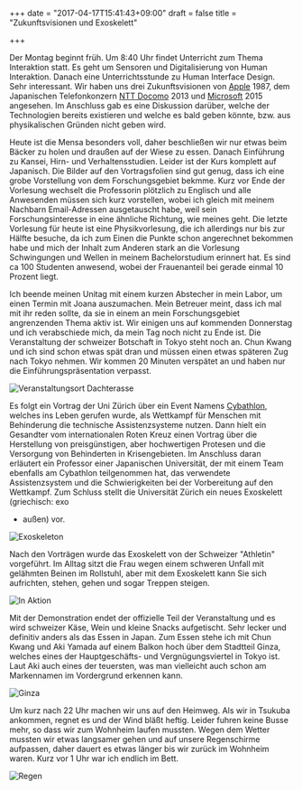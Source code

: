 +++
date = "2017-04-17T15:41:43+09:00"
draft = false
title = "Zukunftsvisionen und Exoskelett"

+++

Der Montag beginnt früh. Um 8:40 Uhr findet Unterricht zum Thema Interaktion
statt. Es geht um Sensoren und Digitalisierung von Human Interaktion.
Danach eine Unterrichtsstunde zu Human Interface Design. Sehr interessant.
Wir haben uns drei Zukunftsvisionen von [Apple] 1987, dem Japanischen
Telefonkonzern [NTT Docomo] 2013 und [Microsoft] 2015 angesehen. Im Anschluss
gab es eine Diskussion darüber, welche der Technologien bereits existieren und
welche es bald geben könnte, bzw. aus physikalischen Gründen nicht geben wird.

Heute ist die Mensa besonders voll, daher beschließen wir nur etwas beim Bäcker
zu holen und draußen auf der Wiese zu essen. Danach Einführung zu Kansei, Hirn-
und Verhaltensstudien. Leider ist der Kurs komplett auf Japanisch. Die Bilder
auf den Vortragsfolien sind gut genug, dass ich eine grobe Vorstellung von dem
Forschungsgebiet bekmme. Kurz vor Ende der Vorlesung wechselt die Professorin
plötzlich zu Englisch und alle Anwesenden müssen sich kurz vorstellen, wobei ich
gleich mit meinem Nachbarn Email-Adressen ausgetauscht habe, weil sein
Forschungsinteresse in eine ähnliche Richtung, wie meines geht. Die letzte
Vorlesung für heute ist eine Physikvorlesung, die ich allerdings nur bis zur
Hälfte besuche, da ich zum Einen die Punkte schon angerechnet bekommen habe und
mich der Inhalt zum Anderen stark an die Vorlesung Schwingungen und Wellen in
meinem Bachelorstudium erinnert hat. Es sind ca 100 Studenten anwesend, wobei
der Frauenanteil bei gerade einmal 10 Prozent liegt.

Ich beende meinen Unitag mit einem kurzen Abstecher in mein Labor, um einen
Termin mit Joana auszumachen. Mein Betreuer meint, dass ich mal mit ihr reden
sollte, da sie in einem an mein Forschungsgebiet angrenzenden Thema aktiv ist.
Wir einigen uns auf kommenden Donnerstag und ich verabschiede mich, da mein Tag
noch nicht zu Ende ist. Die Veranstaltung der schweizer Botschaft in Tokyo steht
noch an. Chun Kwang und ich sind schon etwas spät dran und müssen einen etwas
späteren Zug nach Tokyo nehmen. Wir kommen 20 Minuten verspätet an und haben nur
die Einführungspräsentation verpasst.

![Veranstaltungsort Dachterasse](/img/2017_04_17/swiss_embassy.jpg)

Es folgt ein Vortrag der Uni Zürich über ein Event Namens [Cybathlon], welches
ins Leben gerufen wurde, als Wettkampf für Menschen mit Behinderung die
technische Assistenzsysteme nutzen. Dann hielt ein Gesandter vom internationalen
Roten Kreuz einen Vortrag über die Herstellung von preisgünstigen, aber
hochwertigen Protesen und die Versorgung von Behinderten in Krisengebieten. Im
Anschluss daran erläutert ein Professor einer Japanischen Universität, der mit
einem Team ebenfalls am Cybathlon teilgenommen hat, das verwendete
Assistenzsystem und die Schwierigkeiten bei der Vorbereitung auf den Wettkampf.
Zum Schluss stellt die Universität Zürich ein neues Exoskelett (griechisch: exo
- außen) vor.

![Exoskeleton](/img/2017_04_17/exoskeleton.jpg)

Nach den Vorträgen wurde das Exoskelett von der Schweizer "Athletin" vorgeführt.
Im Alltag sitzt die Frau wegen einem schweren Unfall mit gelähmten Beinen im
Rollstuhl, aber mit dem Exoskelett kann Sie sich aufrichten, stehen, gehen und
sogar Treppen steigen.

![In Aktion](/img/2017_04_17/action.jpg)

Mit der Demonstration endet der offizielle Teil der Veranstaltung und es wird
schweizer Käse, Wein und kleine Snacks aufgetischt. Sehr lecker und definitiv
anders als das Essen in Japan. Zum Essen stehe ich mit Chun Kwang und Aki Yamada
auf einem Balkon hoch über dem Stadtteil Ginza, welches eines der Hauptgeschäfts-
und Vergnügungsviertel in Tokyo ist. Laut Aki auch eines der teuersten, was man
vielleicht auch schon am Markennamen im Vordergrund erkennen kann.

![Ginza](/img/2017_04_17/ginza.jpg)

Um kurz nach 22 Uhr machen wir uns auf den Heimweg. Als wir in Tsukuba ankommen,
regnet es und der Wind bläßt heftig. Leider fuhren keine Busse mehr, so dass wir
zum Wohnheim laufen mussten. Wegen dem Wetter mussten wir etwas langsamer gehen
und auf unsere Regenschirme aufpassen, daher dauert es etwas länger bis wir
zurück im Wohnheim waren. Kurz vor 1 Uhr war ich endlich im Bett.

![Regen](/img/2017_04_17/heavyrain.jpg)

<!-- Links: -->
[Apple]: https://www.youtube.com/watch?v=JIE8xk6Rl1w
[NTT Docomo]: https://www.youtube.com/watch?v=6WYnNC-vUM8
[Microsoft]: https://www.youtube.com/watch?v=w-tFdreZB94
[Cybathlon]: http://www.cybathlon.ethz.ch/de/
